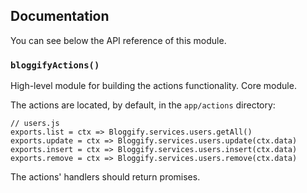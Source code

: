 ## Documentation

You can see below the API reference of this module.

### `bloggifyActions()`
High-level module for building the actions functionality. Core module.

The actions are located, by default, in the `app/actions` directory:

```
// users.js
exports.list = ctx => Bloggify.services.users.getAll()
exports.update = ctx => Bloggify.services.users.update(ctx.data)
exports.insert = ctx => Bloggify.services.users.insert(ctx.data)
exports.remove = ctx => Bloggify.services.users.remove(ctx.data)
```

The actions' handlers should return promises.

